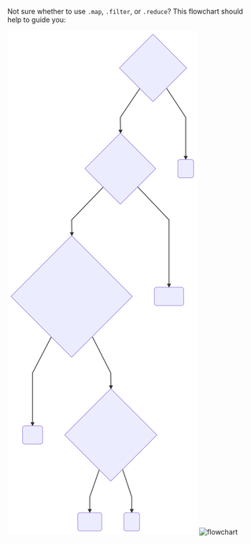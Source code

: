 Not sure whether to use `.map`, `.filter`, or `.reduce`? This flowchart should
help to guide you:

![flowchart](../../../images/map-reduce-filter-flowchart.svg)
![flowchart](../../../.gitbook/map-reduce-filter-flowchart.svg)
